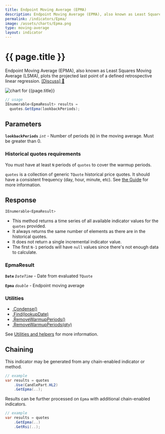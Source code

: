 ```yaml
---
title: Endpoint Moving Average (EPMA)
description: Endpoint Moving Average (EPMA), also known as Least Squares Moving Average (LSMA), plots the projected last point of a defined retrospective linear regression.
permalink: /indicators/Epma/
image: /assets/charts/Epma.png
type: moving-average
layout: indicator
---
```


# {{ page.title }}

Endpoint Moving Average (EPMA), also known as Least Squares Moving Average (LSMA), plots the projected last point of a defined retrospective linear regression.
[[Discuss] &#128172;]({{site.github.repository_url}}/discussions/371 "Community discussion about this indicator")

![chart for {{page.title}}]({{site.baseurl}}{{page.image}})

```csharp
// usage
IEnumerable<EpmaResult> results =
  quotes.GetEpma(lookbackPeriods);
```

## Parameters

**`lookbackPeriods`** _`int`_ - Number of periods (`N`) in the moving average.  Must be greater than 0.

### Historical quotes requirements

You must have at least `N` periods of `quotes` to cover the warmup periods.

`quotes` is a collection of generic `TQuote` historical price quotes.  It should have a consistent frequency (day, hour, minute, etc).  See [the Guide]({{site.baseurl}}/guide/#historical-quotes) for more information.

## Response

```csharp
IEnumerable<EpmaResult>
```

- This method returns a time series of all available indicator values for the `quotes` provided.
- It always returns the same number of elements as there are in the historical quotes.
- It does not return a single incremental indicator value.
- The first `N-1` periods will have `null` values since there's not enough data to calculate.

### EpmaResult

**`Date`** _`DateTime`_ - Date from evaluated `TQuote`

**`Epma`** _`double`_ - Endpoint moving average

### Utilities

- [.Condense()]({{site.baseurl}}/utilities#condense)
- [.Find(lookupDate)]({{site.baseurl}}/utilities#find-indicator-result-by-date)
- [.RemoveWarmupPeriods()]({{site.baseurl}}/utilities#remove-warmup-periods)
- [.RemoveWarmupPeriods(qty)]({{site.baseurl}}/utilities#remove-warmup-periods)

See [Utilities and helpers]({{site.baseurl}}/utilities#utilities-for-indicator-results) for more information.

## Chaining

This indicator may be generated from any chain-enabled indicator or method.

```csharp
// example
var results = quotes
    .Use(CandlePart.HL2)
    .GetEpma(..);
```

Results can be further processed on `Epma` with additional chain-enabled indicators.

```csharp
// example
var results = quotes
    .GetEpma(..)
    .GetRsi(..);
```
